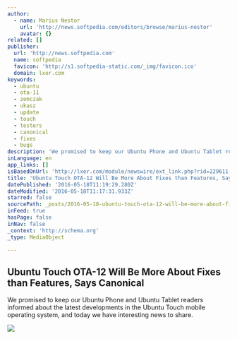 ```yaml
---
author:
  - name: Marius Nestor
    url: 'http://news.softpedia.com/editors/browse/marius-nestor'
    avatar: {}
related: []
publisher:
  url: 'http://news.softpedia.com'
  name: softpedia
  favicon: 'http://s1.softpedia-static.com/_img/favicon.ico'
  domain: lxer.com
keywords:
  - ubuntu
  - ota-11
  - zemczak
  - ukasz
  - update
  - touch
  - testers
  - canonical
  - fixes
  - bugs
description: 'We promised to keep our Ubuntu Phone and Ubuntu Tablet readers informed about the latest developments in the Ubuntu Touch mobile operating system, and today we have interesting news to share.'
inLanguage: en
app_links: []
isBasedOnUrl: 'http://lxer.com/module/newswire/ext_link.php?rid=229611'
title: 'Ubuntu Touch OTA-12 Will Be More About Fixes than Features, Says Canonical'
datePublished: '2016-05-18T11:19:29.280Z'
dateModified: '2016-05-18T11:17:31.933Z'
starred: false
sourcePath: _posts/2016-05-18-ubuntu-touch-ota-12-will-be-more-about-fixes-than-features.md
inFeed: true
hasPage: false
inNav: false
_context: 'http://schema.org'
_type: MediaObject

---
```

<article style=""><h1>Ubuntu Touch OTA-12 Will Be More About Fixes than Features, Says Canonical</h1><p>We promised to keep our Ubuntu Phone and Ubuntu Tablet readers informed about the latest developments in the Ubuntu Touch mobile operating system, and today we have interesting news to share.</p><img src="http://i1-news.softpedia-static.com/images/news2/ubuntu-touch-ota-12-will-be-more-about-fixes-than-features-says-canonical-504175-2.jpg" /></article>